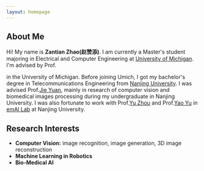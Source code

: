 ```yaml
---
layout: homepage
---
```


## About Me

Hi! My name is **Zantian Zhao(赵赞添)**. I am currently a Master's student majoring in Electrical and Computer Engineering at [University of Michigan](https://umich.edu/).
I'm advised by Prof.
<!--
[Liyue Shen](https://liyueshen.engin.umich.edu/) 
-->
in the University of Michigan. Before joining Umich, I got my bachelor's degree in Telecommunications Engineering from [Nanjing University](https://www.nju.edu.cn/en/). I was advised Prof.[Jie Yuan](https://ese.nju.edu.cn/yj/list.htm), mainly in research of computer vision and biomedical images processing during my undergraduate in Nanjing University. I was also fortunate to work with Prof.[Yu Zhou](https://ese.nju.edu.cn/zy_23988/list.htm) and Prof.[Yao Yu](https://ese.nju.edu.cn/90/99/c24004a364697/page3.htm) in [emAI Lab](https://nju-ee.github.io/) at Nanjing University. 

## Research Interests

- **Computer Vision:** image recognition, image generation, 3D image reconstruction
- **Machine Learning in Robotics** 
- **Bio-Medical AI** 

<!--
## News

- **[Feb. 2020]** Our paper about incremental learning is accepted to CVPR 2020.
- **[Feb. 2020]** We will host the ACM Multimedia Asia 2020 conference in Singapore!
- **[Sept. 2019]** Our paper about few-shot learning is accepted to NeurIPS 2019.
- **[Mar. 2019]** Our paper about few-shot learning is accepted to CVPR 2019.

{% include_relative _includes/publications.md %}

{% include_relative _includes/services.md %}
-->
